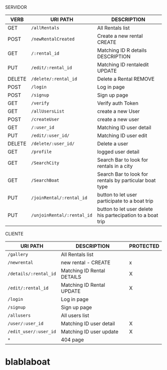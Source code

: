SERVIDOR

| VERB   | URI PATH                   | DESCRIPTION                                                |
| ------ | -------------------------- | ---------------------------------------------------------- |
| GET    | `/allRentals`              | All Rentals list                                           |
| POST   | `/newRentalCreated`        | Create a new rental CREATE                                 |
| GET    | `/:rental_id`              | Matching ID R details DESCRIPTION                          |
| PUT    | `/edit/:rental_id`         | Matching ID rentaledit UPDATE                              |
| DELETE | `/delete/:rental_id`       | Delete a Rental REMOVE                                     |
| POST   | `/login`                   | Log in page                                                |
| POST   | `/signup`                  | Sign up page                                               |
| GET    | `/verify`                  | Verify auth Token                                          |
| GET    | `/allUsersList`            | create a new User                                          |
| POST   | `/createUser`              | create a new user                                          |
| GET    | `/:user_id`                | Matching ID user detail                                    |
| PUT    | `/edit/:user_id/`          | Matching ID user edit                                      |
| DELETE | `/delete/:user_id/`        | Delete a user                                              |
| GET    | `/profile`                 | logged user detail                                         |
| GET    | `/SearchCity`              | Search Bar to look for rentals in a city                   |
| GET    | `/SearchBoat`              | Search Bar to look for rentals by particular boat type     |
| PUT    | `/joinRental/:rental_id`   | button to let user participate to a boat trip              |
| PUT    | `/unjoinRental/:rental_id` | button to let user delete his partecipation to a boat trip |

CLIENTE

| URI PATH              | DESCRIPTION                | PROTECTED |
| --------------------- | -------------------------- | --------- |
| `/gallery`            | All Rentals list           |           |
| `/newrental`          | new rental - CREATE        | x         |
| `/details/:rental_id` | Matching ID Rental DETAILS | X         |
| `/edit/:rental_id`    | Matching ID Rental UPDATE  | X         |
| `/login`              | Log in page                |           |
| `/signup`             | Sign up page               |           |
| `/allusers`           | All users list             |           |
| `/user/:user_id`      | Matching ID user detail    | X         |
| `/edit_user/:user_id` | Matching ID user update    | X         |
| `*`                   | 404 page                   |           |

# blablaboat
